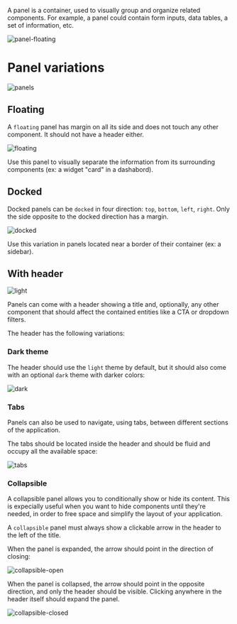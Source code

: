 A panel is a container, used to visually group and organize related components. For example, a panel could contain form inputs, data tables, a set of information, etc.

![panel-floating](https://user-images.githubusercontent.com/10867086/38923133-2db18f60-42fa-11e8-9c11-639851af13e6.png)

# Panel variations

![panels](https://user-images.githubusercontent.com/10867086/38922208-eeaf6dde-42f7-11e8-8f43-7da2a3eeb084.png)

## Floating
A `floating` panel has margin on all its side and does not touch any other component. It should not have a header either.

![floating](https://user-images.githubusercontent.com/10867086/38923563-2899fe08-42fb-11e8-9053-c885e013df2c.png)

Use this panel to visually separate the information from its surrounding components (ex: a widget "card" in a dashabord).

## Docked
Docked panels can be `docked` in four direction: `top`, `bottom`, `left`, `right`. Only the side opposite to the docked direction has a margin.

![docked](https://user-images.githubusercontent.com/10867086/38923578-358af3b0-42fb-11e8-9f2a-1a6c473c70a1.png)

Use this variation in panels located near a border of their container (ex: a sidebar).

## With header

![light](https://user-images.githubusercontent.com/10867086/38923991-152c6ab2-42fc-11e8-9a4f-8884e062db9b.png)

Panels can come with a header showing a title and, optionally, any other component that should affect the contained entities like a CTA or dropdown filters.

The header has the following variations:

### Dark theme
The header should use the `light` theme by default, but it should also come with an optional `dark` theme with darker colors:

![dark](https://user-images.githubusercontent.com/10867086/38924074-49c0bc10-42fc-11e8-89f0-92e9c2b5a9a8.png)

### Tabs
Panels can also be used to navigate, using tabs, between different sections of the application.

The tabs should be located inside the header and should be fluid and occupy all the available space:

![tabs](https://user-images.githubusercontent.com/10867086/38923190-50f97d16-42fa-11e8-9b26-8a3ae2e2b0fb.png)

### Collapsible
A collapsible panel allows you to conditionally show or hide its content. This is expecially useful when you want to hide components until they're needed, in order to free space and simplify the layout of your application.

A `collapsible` panel must always show a clickable arrow in the header to the left of the title.

When the panel is expanded, the arrow should point in the direction of closing:

![collapsible-open](https://user-images.githubusercontent.com/10867086/38923291-813dd364-42fa-11e8-9b55-813db6101b88.png)

When the panel is collapsed, the arrow should point in the opposite direction, and only the header should be visible. Clicking anywhere in the header itself should expand the panel.

![collapsible-closed](https://user-images.githubusercontent.com/10867086/38923340-955b6c44-42fa-11e8-8e5e-0677f64fe8c4.png)

